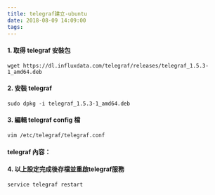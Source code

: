 ```yaml
---
title: telegraf建立-ubuntu
date: 2018-08-09 14:09:00
tags:
---
```


#### 1. 取得 telegraf 安裝包

```
wget https://dl.influxdata.com/telegraf/releases/telegraf_1.5.3-1_amd64.deb
```

#### 2. 安裝 telegraf

```
sudo dpkg -i telegraf_1.5.3-1_amd64.deb
```

#### 3. 編輯 telegraf config 檔

```
vim /etc/telegraf/telegraf.conf
```

#### telegraf 內容：

#### 4. 以上設定完成後存檔並重啟telegraf服務

```
service telegraf restart
```